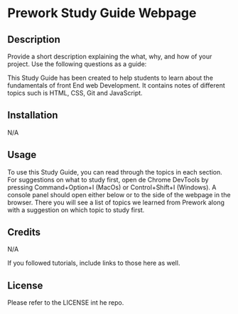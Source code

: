 # Prework Study Guide Webpage

## Description

Provide a short description explaining the what, why, and how of your project. Use the following questions as a guide:

This Study Guide has been created to help students to learn about the fundamentals of front End web Development. It contains notes of different topics such is HTML, CSS, Git and JavaScript. 


## Installation

N/A

## Usage

To use this Study Guide, you can read through the topics in each section. For suggestions on what to study first, open de Chrome DevTools by pressing Command+Option+I (MacOs) or Control+Shift+I (Windows). A console panel should open either below or to the side of the webpage in the browser. There you will see a list of topics we learned from Prework along with a suggestion on which topic to study first.


## Credits

N/A

If you followed tutorials, include links to those here as well.

## License

Please refer to the LICENSE int he repo.

